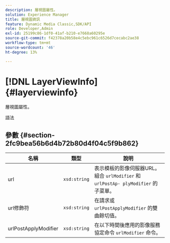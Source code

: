 ```yaml
---
description: 層視圖屬性。
solution: Experience Manager
title: 層視圖資訊
feature: Dynamic Media Classic,SDK/API
role: Developer,Admin
exl-id: 25199c86-1df0-41af-b210-e7668a60295e
source-git-commit: f42378a20b58e4c5ebc961c6526d7cecabc2ae38
workflow-type: tm+mt
source-wordcount: '46'
ht-degree: 13%

---
```


# [!DNL LayerViewInfo]{#layerviewinfo}

層視圖屬性。

語法

## 參數 {#section-2fc9bea56b6d4b72b80d4f04c5f9b862}

| 名稱 | 類型 | 說明 |
|---|---|---|
| url | `xsd:string` | 表示模板的影像伺服器URL。 組合 `urlModifier` 和 `urlPostAp- plyModifier` 的子菜單。 |
| url修飾符 | `xsd:string` | 在請求或 `urlPostApplyModifier` 的雙曲餘切值。 |
| urlPostApplyModifier | `xsd:string` | 在以下時間後應用的影像服務協定命令 `urlModifier` 命令。 |
